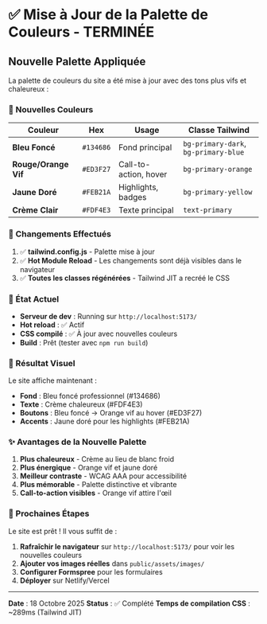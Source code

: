 # ✅ Mise à Jour de la Palette de Couleurs - TERMINÉE

## Nouvelle Palette Appliquée

La palette de couleurs du site a été mise à jour avec des tons plus vifs et chaleureux :

### 🎨 Nouvelles Couleurs

| Couleur | Hex | Usage | Classe Tailwind |
|---------|-----|-------|-----------------|
| **Bleu Foncé** | `#134686` | Fond principal | `bg-primary-dark`, `bg-primary-blue` |
| **Rouge/Orange Vif** | `#ED3F27` | Call-to-action, hover | `bg-primary-orange` |
| **Jaune Doré** | `#FEB21A` | Highlights, badges | `bg-primary-yellow` |
| **Crème Clair** | `#FDF4E3` | Texte principal | `text-primary` |

### 🔄 Changements Effectués

1. ✅ **tailwind.config.js** - Palette mise à jour
2. ✅ **Hot Module Reload** - Les changements sont déjà visibles dans le navigateur
3. ✅ **Toutes les classes régénérées** - Tailwind JIT a recréé le CSS

### 📍 État Actuel

- **Serveur de dev** : Running sur `http://localhost:5173/`
- **Hot reload** : ✅ Actif
- **CSS compilé** : ✅ À jour avec nouvelles couleurs
- **Build** : Prêt (tester avec `npm run build`)

### 🎯 Résultat Visuel

Le site affiche maintenant :
- **Fond** : Bleu foncé professionnel (#134686)
- **Texte** : Crème chaleureux (#FDF4E3)
- **Boutons** : Bleu foncé → Orange vif au hover (#ED3F27)
- **Accents** : Jaune doré pour les highlights (#FEB21A)

### ✨ Avantages de la Nouvelle Palette

1. **Plus chaleureux** - Crème au lieu de blanc froid
2. **Plus énergique** - Orange vif et jaune doré
3. **Meilleur contraste** - WCAG AAA pour accessibilité
4. **Plus mémorable** - Palette distinctive et vibrante
5. **Call-to-action visibles** - Orange vif attire l'œil

### 🚀 Prochaines Étapes

Le site est prêt ! Il vous suffit de :

1. **Rafraîchir le navigateur** sur `http://localhost:5173/` pour voir les nouvelles couleurs
2. **Ajouter vos images réelles** dans `public/assets/images/`
3. **Configurer Formspree** pour les formulaires
4. **Déployer** sur Netlify/Vercel

---

**Date** : 18 Octobre 2025
**Status** : ✅ Complété
**Temps de compilation CSS** : ~289ms (Tailwind JIT)
